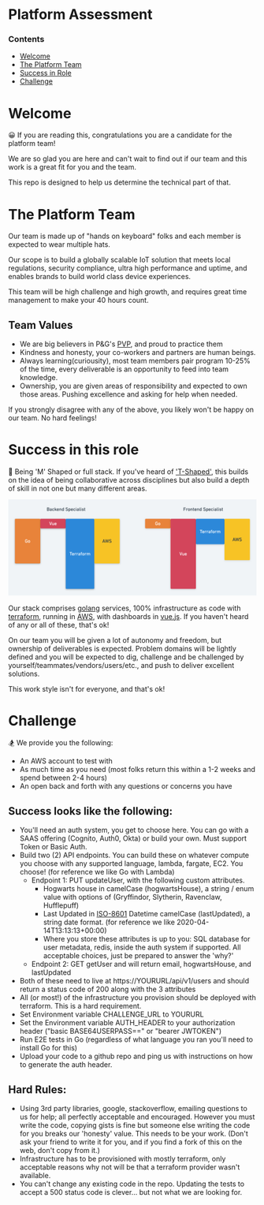 # Platform Assessment

### Contents
- [Welcome](#welcome)
- [The Platform Team](#the-platform-team)
- [Success in Role](#success-in-this-role)
- [Challenge](#challenge)



# Welcome 
😀
If you are reading this, congratulations you are a candidate for the platform team!

We are so glad you are here and can't wait to find out if our team and this work is a great fit for you and the team.

This repo is designed to help us determine the technical part of that.

# The Platform Team
Our team is made up of "hands on keyboard" folks and each member is expected to wear multiple hats.

Our scope is to build a globally scalable IoT solution that meets local regulations, security compliance,
ultra high performance and uptime, and enables brands to build world class device experiences.

This team will be high challenge and high growth, and requires great time management to make your 40 hours count.

## Team Values
- We are big believers in P&G's [PVP](https://us.pg.com/policies-and-practices/purpose-values-and-principles/), and proud to practice them
- Kindness and honesty, your co-workers and partners are human beings.
- Always learning(curiousity), most team members pair program 10-25% of the time, 
 every deliverable is an opportunity to feed into team knowledge.
 - Ownership, you are given areas of responsibility and expected to own those areas. Pushing excellence and asking for help when needed.
 
If you strongly disagree with any of the above, you likely won't be happy on our team. No hard feelings!

# Success in this role
🚀
Being 'M' Shaped or full stack.  If you've heard of ['T-Shaped'](https://chiefexecutive.net/ideo-ceo-tim-brown-t-shaped-stars-the-backbone-of-ideoaes-collaborative-culture__trashed/), this builds on the idea of being collaborative across disciplines but also build a depth of skill in not one but many different areas.

![m shaped](images/m_shaped.png "M shaped diagram")

Our stack comprises [golang](https://golang.org/) services, 100% infrastructure as code with [terraform](https://www.terraform.io/docs/providers/aws/index.html), running in [AWS](https://aws.amazon.com), with dashboards in [vue.js](https://vuejs.org/). If you haven't heard of any or all of these, that's ok!

On our team you will be given a lot of autonomy and freedom, but ownership of deliverables is expected.
Problem domains will be lightly defined and you will be expected to dig, challenge and be challenged by yourself/teammates/vendors/users/etc., and push to deliver excellent solutions.

This work style isn't for everyone, and that's ok!


 
 # Challenge
 🏂
 We provide you the following:
 - An AWS account to test with
 - As much time as you need (most folks return this within a 1-2 weeks and spend between 2-4 hours)
 - An open back and forth with any questions or concerns you have
 
 ## Success looks like the following:
 - You'll need an auth system, you get to choose here. You can go with a SAAS offering (Cognito, Auth0, Okta) or build your own. Must support Token or Basic Auth.
 - Build two (2) API endpoints. You can build these on whatever compute you choose with any supported language, lambda, fargate, EC2. You choose! (for reference we like Go with Lambda)
    - Endpoint 1: PUT updateUser, with the following custom attributes.
        - Hogwarts house in camelCase (hogwartsHouse), a string / enum value with options of (Gryffindor, Slytherin, Ravenclaw, Hufflepuff)
        - Last Updated in [ISO-8601](https://en.wikipedia.org/wiki/ISO_8601) Datetime camelCase (lastUpdated), a string date format. (for reference we like 2020-04-14T13:13:13+00:00)
        - Where you store these attributes is up to you: SQL database for user metadata, redis, inside the auth system if supported. All acceptable choices, just be prepared to answer the 'why?'
   - Endpoint 2: GET getUser and will return email, hogwartsHouse, and lastUpdated
- Both of these need to live at https://YOURURL/api/v1/users and should return a status code of 200 along with the 3 attributes
- All (or most!) of the infrastructure you provision should be deployed with terraform. This is a hard requirement.
- Set Environment variable CHALLENGE_URL to YOURURL
- Set the Environment variable AUTH_HEADER to your authorization header ("basic BASE64USERPASS==" or "bearer JWTOKEN")
- Run E2E tests in Go (regardless of what language you ran you'll need to install Go for this)
- Upload your code to a github repo and ping us with instructions on how to generate the auth header.

## Hard Rules:
- Using 3rd party libraries, google, stackoverflow, emailing questions to us for help; all perfectly acceptable and encouraged.
However you must write the code, copying gists is fine but someone else writing the code for you breaks our 'honesty' value. This needs to be your work. (Don't ask your friend to write it for you, and if you find a fork of this on the web, don't copy from it.)
- Infrastructure has to be provisioned with mostly terraform, only acceptable reasons why not will be that a terraform provider wasn't available.
- You can't change any existing code in the repo. Updating the tests to accept a 500 status code is clever... but not what we are looking for.
   
 
